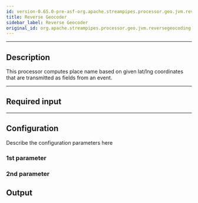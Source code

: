 ```yaml
---
id: version-0.65.0-pre-asf-org.apache.streampipes.processor.geo.jvm.reversegeocoding
title: Reverse Geocoder
sidebar_label: Reverse Geocoder
original_id: org.apache.streampipes.processor.geo.jvm.reversegeocoding
---
```


<!--
  ~ Licensed to the Apache Software Foundation (ASF) under one or more
  ~ contributor license agreements.  See the NOTICE file distributed with
  ~ this work for additional information regarding copyright ownership.
  ~ The ASF licenses this file to You under the Apache License, Version 2.0
  ~ (the "License"); you may not use this file except in compliance with
  ~ the License.  You may obtain a copy of the License at
  ~
  ~    http://www.apache.org/licenses/LICENSE-2.0
  ~
  ~ Unless required by applicable law or agreed to in writing, software
  ~ distributed under the License is distributed on an "AS IS" BASIS,
  ~ WITHOUT WARRANTIES OR CONDITIONS OF ANY KIND, either express or implied.
  ~ See the License for the specific language governing permissions and
  ~ limitations under the License.
  ~
  -->



<p align="center"> 
</p>

***

## Description

This processor computes place name based on given lat/lng coordinates that are transmitted as fields from an event.

***

## Required input



***

## Configuration

Describe the configuration parameters here

### 1st parameter


### 2nd parameter

## Output